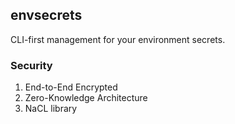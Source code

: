 ## envsecrets

CLI-first management for your environment secrets.

### Security

1. End-to-End Encrypted
1. Zero-Knowledge Architecture
1. NaCL library